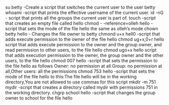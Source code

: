 su betty -Create a script that switches the current user to the user betty
whoami -script that prints the effective username of the current user.
id -nG - script that prints all the groups the current user is part of.
touch -script that creates an empty file called hello
chmod - -reference=olleh hello -script that sets the mode of the file hello the same as olleh’s mode
chown betty hello - Changes the file owner to betty
chmond u+x hell0 -script that adds execute permission to the owner of the file hello
chmod ug+x,0+r hello script that adds execute permission to the owner and the group owner, and read permission to other users, to the file hello
chmod ugo+x hello script that adds execution permission to the owner, the group owner and the other users, to the file hello
chmod 007 hello -script that sets the permission to the file hello as follows Owner: no permission at all Group: no permission at all,Other users: all the permissions
chmod 753 hello -script that sets the mode of the file hello to this:The file hello will be in the working directory,You are not allowed to use commas for this script
mkdir -m 751 mydir -script that creates a directory called mydir with permissions 751 in the working directory.
chgrp school hello -script that changes the group owner to school for the file hello
